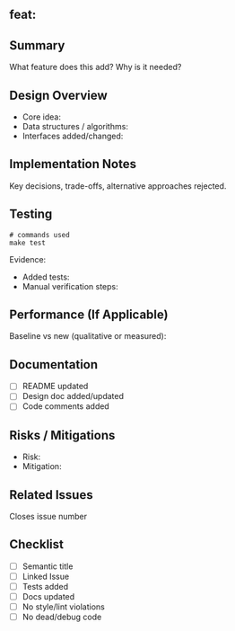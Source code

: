 ## feat: <short imperative summary>
<!-- Replace above line with semantic title. -->

## Summary
What feature does this add? Why is it needed?

## Design Overview
- Core idea:
- Data structures / algorithms:
- Interfaces added/changed:

## Implementation Notes
Key decisions, trade-offs, alternative approaches rejected.

## Testing
```
# commands used
make test
```
Evidence:
- Added tests: <!-- list files -->
- Manual verification steps:

## Performance (If Applicable)
Baseline vs new (qualitative or measured):

## Documentation
- [ ] README updated
- [ ] Design doc added/updated
- [ ] Code comments added

## Risks / Mitigations
- Risk:
- Mitigation:

## Related Issues
Closes issue number <!-- e.g., Closes issue 12 -->

## Checklist
- [ ] Semantic title
- [ ] Linked Issue
- [ ] Tests added
- [ ] Docs updated
- [ ] No style/lint violations
- [ ] No dead/debug code
